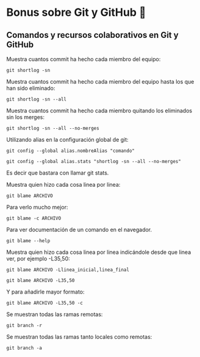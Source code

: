 # Bonus sobre Git y GitHub :balloon:

## Comandos y recursos colaborativos en Git y GitHub

Muestra cuantos commit ha hecho cada miembro del equipo:

```
git shortlog -sn
```

Muestra cuantos commit ha hecho cada miembro del equipo hasta los que han sido eliminado:
```
git shortlog -sn --all
```

Muestra cuantos commit ha hecho cada miembro quitando los eliminados sin los merges:

```
git shortlog -sn --all --no-merges
```

Utilizando alias en la configuración global de git:
```
git config --global alias.nombreAlias "comando"
```

```
git config --global alias.stats "shortlog -sn --all --no-merges"
```
Es decir que bastara con llamar git stats.

Muestra quien hizo cada cosa linea por linea:
```
git blame ARCHIVO
```

Para verlo mucho mejor:

```
git blame -c ARCHIVO
```

Para ver documentación de un comando en el navegador.
```
git blame --help
```

Muestra quien hizo cada cosa linea por linea indicándole desde que linea ver,  por ejemplo -L35,50:

```
git blame ARCHIVO -Llinea_inicial,linea_final
```
```
git blame ARCHIVO -L35,50
```

Y para añadirle mayor formato:
```
git blame ARCHIVO -L35,50 -c
```

Se muestran todas las ramas remotas:
```
git branch -r 
```

Se muestran todas las ramas tanto locales como remotas:
```
git branch -a
```
